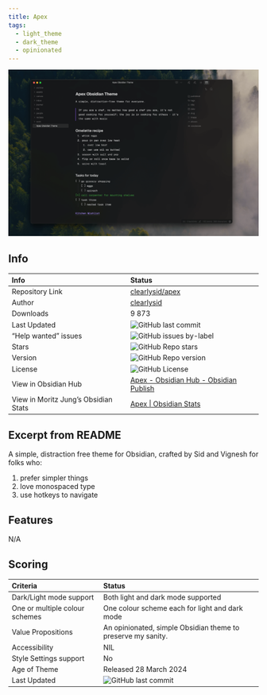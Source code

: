 ```yaml
---
title: Apex
tags:
  - light_theme
  - dark_theme
  - opinionated
---
```


![Apex Theme Screenshot](https://raw.githubusercontent.com/clearlysid/apex/refs/heads/master/docs/cover.png)

## Info

| Info                                 | Status                                                                                                                                                                                                   |
| :----------------------------------- | :------------------------------------------------------------------------------------------------------------------------------------------------------------------------------------------------------- |
| Repository Link                      | [clearlysid/apex](https://github.com/clearlysid/apex)                                                                                                                                                    |
| Author                               | [clearlysid](https://github.com/clearlysid)                                                                                                                                                              |
| Downloads                            | 9 873                                                                                                                                                                                                    |
| Last Updated                         | ![GitHub last commit](https://img.shields.io/github/last-commit/clearlysid/apex?color=573E7A&amp;label=last%20update&amp;logo=github&amp;style=for-the-badge) |
| “Help wanted” issues                 | ![GitHub issues by-label](https://img.shields.io/github/issues/clearlysid/apex/help%20wanted?color=573E7A&amp;logo=github&amp;style=for-the-badge)            |
| Stars                                | ![GitHub Repo stars](https://img.shields.io/github/stars/clearlysid/apex?color=573E7A&amp;logo=github&amp;style=for-the-badge)                                |
| Version                              | ![GitHub Repo version](https://img.shields.io/github/v/release/clearlysid/apex?color=573E7A&amp;logo=github&amp;style=for-the-badge&sort=semver)              |
| License                              | ![GitHub License](https://img.shields.io/github/license/clearlysid/apex?style=for-the-badge)                                                                   |
| View in Obsidian Hub                 | [Apex \- Obsidian Hub \- Obsidian Publish](https://publish.obsidian.md/hub/02+-+Community+Expansions/02.05+All+Community+Expansions/Themes/Apex)                                                         |
| View in Moritz Jung’s Obsidian Stats | [Apex \| Obsidian Stats](https://www.moritzjung.dev/obsidian-stats/themes/apex/)                                                                                                                         |

## Excerpt from README

A simple, distraction free theme for Obsidian, crafted by Sid and Vignesh for folks who:

1. prefer simpler things
2. love monospaced type
3. use hotkeys to navigate

## Features

N/A

## Scoring

| Criteria                       | Status                                                                                                                                                                                                   |
| :----------------------------- | :------------------------------------------------------------------------------------------------------------------------------------------------------------------------------------------------------- |
| Dark/Light mode support        | Both light and dark mode supported                                                                                                                                                                       |
| One or multiple colour schemes | One colour scheme each for light and dark mode                                                                                                                                                           |
| Value Propositions             | An opinionated, simple Obsidian theme to preserve my sanity.                                                                                                                                             |
| Accessibility                  | NIL                                                                                                                                                                                                      |
| Style Settings support         | No                                                                                                                                                                                                       |
| Age of Theme                   | Released 28 March 2024                                                                                                                                                                                   |
| Last Updated                   | ![GitHub last commit](https://img.shields.io/github/last-commit/clearlysid/apex?color=573E7A&amp;label=last%20update&amp;logo=github&amp;style=for-the-badge) |
